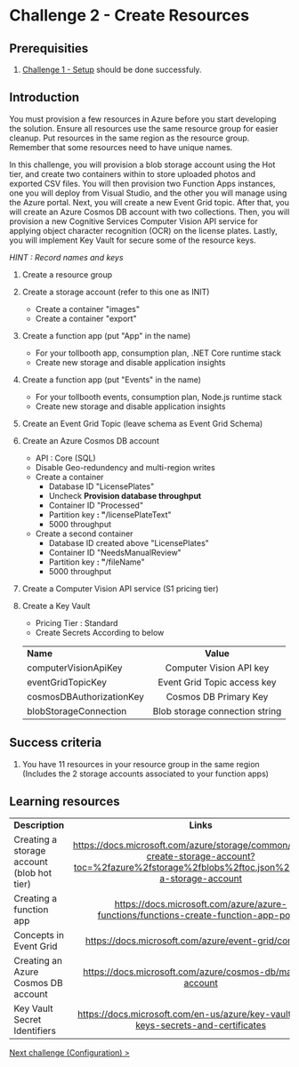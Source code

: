 # Challenge 2 - Create Resources

## Prerequisities

1. [Challenge 1 - Setup](./Setup.md) should be done successfuly.


## Introduction

You must provision a few resources in Azure before you start developing the solution. Ensure all resources use the same resource group for easier cleanup.  Put resources in the same region as the resource group.  Remember that some resources need to have unique names.

In this challenge, you will provision a blob storage account using the Hot tier, and create two containers within to store uploaded photos and exported CSV files. You will then provision two Function Apps instances, one you will deploy from Visual Studio, and the other you will manage using the Azure portal. Next, you will create a new Event Grid topic. After that, you will create an Azure Cosmos DB account with two collections. Then, you will provision a new Cognitive Services Computer Vision API service for applying object character recognition (OCR) on the license plates.  Lastly, you will implement Key Vault for secure some of the resource keys.

_HINT : Record names and keys_

1. Create a resource group
1. Create a storage account (refer to this one as INIT)
    * Create a container &quot;images&quot;
    * Create a container &quot;export&quot;
1. Create a function app (put &quot;App&quot; in the name)
    * For your tollbooth app, consumption plan, .NET Core runtime stack
    * Create new storage and disable application insights
1. Create a function app (put &quot;Events&quot; in the name)
    * For your tollbooth events, consumption plan, Node.js runtime stack
    * Create new storage and disable application insights
1. Create an Event Grid Topic (leave schema as Event Grid Schema)
1. Create an Azure Cosmos DB account
    * API : Core (SQL)
    * Disable Geo-redundency and multi-region writes
    * Create a container
      * Database ID &quot;LicensePlates&quot;
      * Uncheck **Provision database throughput**
      * Container ID &quot;Processed&quot;
      * Partition key **: &quot;**/licensePlateText&quot;
      * 5000 throughput
    * Create a second container
      * Database ID created above &quot;LicensePlates&quot;
      * Container ID &quot;NeedsManualReview&quot;
      * Partition key **: &quot;**/fileName&quot;
      * 5000 throughput
1. Create a Computer Vision API service (S1 pricing tier)
1. Create a Key Vault
    * Pricing Tier : Standard
    * Create Secrets According to below

    |                          |                                                                                                                                                             |
    | ------------------------ | :---------------------------------------------------------------------------------------------------------------------------------------------------------: |
    | **Name**      |                                                                          **Value**                                                                          |
    | computerVisionApiKey     |                                                                   Computer Vision API key                                                                   |
    | eventGridTopicKey        |                                                                 Event Grid Topic access key                                                                 |
    | cosmosDBAuthorizationKey |                                                                    Cosmos DB Primary Key                                                                    |
    | blobStorageConnection    |                                                               Blob storage connection string                                                                |


## Success criteria
1. You have 11 resources in your resource group in the same region (Includes the 2 storage accounts associated to your function apps)

## Learning resources

|                                            |                                                                                                                                                       |
| ------------------------------------------ | :---------------------------------------------------------------------------------------------------------------------------------------------------: |
| **Description**                            |                                                                       **Links**                                                                       |
| Creating a storage account (blob hot tier) | <https://docs.microsoft.com/azure/storage/common/storage-create-storage-account?toc=%2fazure%2fstorage%2fblobs%2ftoc.json%23create-a-storage-account> |
| Creating a function app                    |                                <https://docs.microsoft.com/azure/azure-functions/functions-create-function-app-portal>                                |
| Concepts in Event Grid                     |                                                <https://docs.microsoft.com/azure/event-grid/concepts>                                                 |
| Creating an Azure Cosmos DB account        |                                              <https://docs.microsoft.com/azure/cosmos-db/manage-account>                                              |
| Key Vault Secret Identifiers        |                                              <https://docs.microsoft.com/en-us/azure/key-vault/about-keys-secrets-and-certificates>                                              |
[Next challenge (Configuration) >](./Configuration.md)